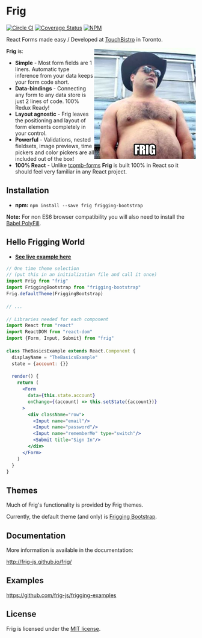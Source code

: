 # Frig

[![Circle CI](https://circleci.com/gh/frig-js/frig/tree/develop.svg?style=shield)](https://circleci.com/gh/frig-js/frig/tree/develop) [![Coverage Status](https://coveralls.io/repos/github/frig-js/frig/badge.svg?branch=develop)](https://coveralls.io/github/frig-js/frig?branch=develop) [![NPM](https://img.shields.io/npm/v/frig.svg)](https://www.npmjs.com/package/frig) 

React Forms made easy / Developed at [TouchBistro](http://touchbistro.com/) in Toronto.

**Frig** is: <img align="right" src="img/randy.jpg" title="Our mascot Randy">

* **Simple** - Most form fields are 1 liners. Automatic type inference from your data keeps your form code short.
* **Data-bindings** - Connecting any form to any data store is just 2 lines of code. 100% Redux Ready!
* **Layout agnostic** - Frig leaves the positioning and layout of form elements completely in your control.
* **Powerful** - Validations, nested fieldsets, image previews, time pickers and color pickers are all included out of the box!
* **100% React** - Unlike [tcomb-forms](https://github.com/gcanti/tcomb-form) **Frig** is built 100% in React so it should feel very familiar in any React project.




## Installation

* **npm:** `npm install --save frig frigging-bootstrap`

**Note:** For non ES6 browser compatibility you will also need to install the [Babel PolyFill](https://babeljs.io/docs/usage/polyfill/).

## Hello Frigging World

* **[See live example here](http://frig-js.github.io/frigging-examples/dist/the-basics/)**

```jsx
// One time theme selection
// (put this in an initialization file and call it once)
import Frig from "frig"
import FriggingBootstrap from "frigging-bootstrap"
Frig.defaultTheme(FriggingBootstrap)

// ...

// Libraries needed for each component
import React from "react"
import ReactDOM from "react-dom"
import {Form, Input, Submit} from "frig"

class TheBasicsExample extends React.Component {
  displayName = "TheBasicsExample"
  state = {account: {}}

  render() {
    return (
      <Form
        data={this.state.account}
        onChange={(account) => this.setState({account})}
      >
        <div className="row">
          <Input name="email"/>
          <Input name="password"/>
          <Input name="rememberMe" type="switch"/>
          <Submit title="Sign In"/>
        </div>
      </Form>
    )
  }
}
```

## Themes

Much of Frig's functionality is provided by Frig themes.

Currently, the default theme (and only) is [Frigging Bootstrap](http://github.com/frig-js/frigging-bootstrap).

## Documentation

More information is available in the documentation:

http://frig-js.github.io/frig/

## Examples

https://github.com/frig-js/frigging-examples

## License

Frig is licensed under the [MIT license](https://raw.githubusercontent.com/TouchBistro/frig/master/LICENSE).
